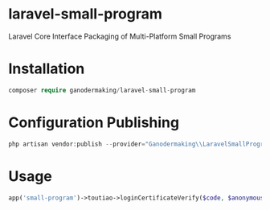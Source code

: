 # laravel-small-program
Laravel Core Interface Packaging of Multi-Platform Small Programs

# Installation
```php
composer require ganodermaking/laravel-small-program
```

# Configuration Publishing
```php
php artisan vendor:publish --provider="Ganodermaking\\LaravelSmallProgram\\SmallProgramServiceProvider"
```

# Usage
```php
app('small-program')->toutiao->loginCertificateVerify($code, $anonymousCode);
```
